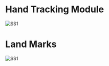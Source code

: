 # Hand Tracking Module 
![SS1](https://github.com/Dushyantsingh-ds/ai-projects/blob/main/Projects/ProjectReadmeContent/htmss1.png)
# Land Marks
![SS1](https://camo.githubusercontent.com/66e5ec67f9ae548a59728c461e27ca650f63d641c79392c3061def6d4325abd6/68747470733a2f2f692e696d6775722e636f6d2f717052414365722e706e67)
